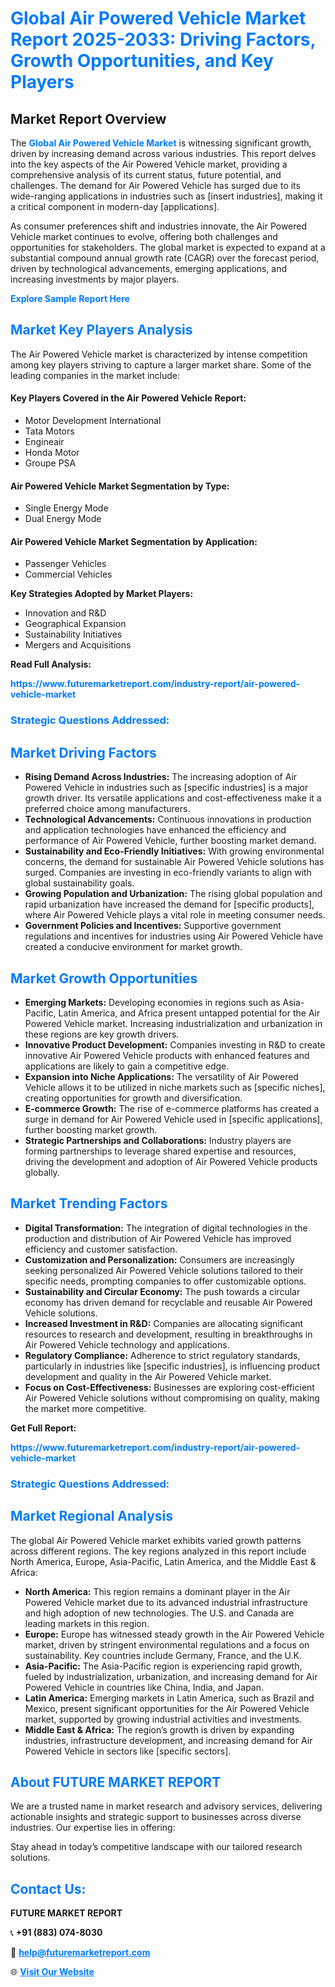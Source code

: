 <h1 style="color: #007BFF;">Global Air Powered Vehicle Market Report 2025-2033: Driving Factors, Growth Opportunities, and Key Players</h1>

<section id="overview">
<h2>Market Report Overview</h2>
<p>The <a href="https://www.futuremarketreport.com/industry-report/air-powered-vehicle-market" style="color: #007BFF; text-decoration: none;"><strong>Global Air Powered Vehicle Market</strong></a> is witnessing significant growth, driven by increasing demand across various industries. This report delves into the key aspects of the Air Powered Vehicle market, providing a comprehensive analysis of its current status, future potential, and challenges. The demand for Air Powered Vehicle has surged due to its wide-ranging applications in industries such as [insert industries], making it a critical component in modern-day [applications].</p>
<p>As consumer preferences shift and industries innovate, the Air Powered Vehicle market continues to evolve, offering both challenges and opportunities for stakeholders. The global market is expected to expand at a substantial compound annual growth rate (CAGR) over the forecast period, driven by technological advancements, emerging applications, and increasing investments by major players.</p>
</section>

<section id="overview">
<p><a href="https://www.futuremarketreport.com/request-sample/reportId=84767" style="color: #007BFF; text-decoration: none;"><strong>Explore Sample Report Here</strong></a></p>
</section>

<section id="key-players">
<h2 style="color: #007BFF;">Market Key Players Analysis</h2>
<p>The Air Powered Vehicle market is characterized by intense competition among key players striving to capture a larger market share. Some of the leading companies in the market include:</p>
<h4>Key Players Covered in the Air Powered Vehicle Report:</h4>
<ul><li>Motor Development International</li><li>Tata Motors</li><li>Engineair</li><li>Honda Motor</li><li>Groupe PSA</li></ul>
<h4>Air Powered Vehicle Market Segmentation by Type:</h4>
<ul><li>Single Energy Mode</li><li>Dual Energy Mode</li></ul>

<h4>Air Powered Vehicle Market Segmentation by Application:</h4>
<ul><li>Passenger Vehicles</li><li>Commercial Vehicles</li></ul>
<p><strong>Key Strategies Adopted by Market Players:</strong></p>
<ul>
<li>Innovation and R&D</li>
<li>Geographical Expansion</li>
<li>Sustainability Initiatives</li>
<li>Mergers and Acquisitions</li>
</ul>
</section>

<section>
<p><strong>Read Full Analysis: </strong></p><a href="https://www.futuremarketreport.com/industry-report/air-powered-vehicle-market" style="color: #007BFF; text-decoration: none;"><strong>https://www.futuremarketreport.com/industry-report/air-powered-vehicle-market</strong></a>
<h3 style="color: #007BFF;">Strategic Questions Addressed:</h3>
</section>

<section id="driving-factors">
<h2 style="color: #007BFF;">Market Driving Factors</h2>
<ul>
<li><strong>Rising Demand Across Industries:</strong> The increasing adoption of Air Powered Vehicle in industries such as [specific industries] is a major growth driver. Its versatile applications and cost-effectiveness make it a preferred choice among manufacturers.</li>
<li><strong>Technological Advancements:</strong> Continuous innovations in production and application technologies have enhanced the efficiency and performance of Air Powered Vehicle, further boosting market demand.</li>
<li><strong>Sustainability and Eco-Friendly Initiatives:</strong> With growing environmental concerns, the demand for sustainable Air Powered Vehicle solutions has surged. Companies are investing in eco-friendly variants to align with global sustainability goals.</li>
<li><strong>Growing Population and Urbanization:</strong> The rising global population and rapid urbanization have increased the demand for [specific products], where Air Powered Vehicle plays a vital role in meeting consumer needs.</li>
<li><strong>Government Policies and Incentives:</strong> Supportive government regulations and incentives for industries using Air Powered Vehicle have created a conducive environment for market growth.</li>
</ul>
</section>

<section id="growth-opportunities">
<h2 style="color: #007BFF;">Market Growth Opportunities</h2>
<ul>
<li><strong>Emerging Markets:</strong> Developing economies in regions such as Asia-Pacific, Latin America, and Africa present untapped potential for the Air Powered Vehicle market. Increasing industrialization and urbanization in these regions are key growth drivers.</li>
<li><strong>Innovative Product Development:</strong> Companies investing in R&D to create innovative Air Powered Vehicle products with enhanced features and applications are likely to gain a competitive edge.</li>
<li><strong>Expansion into Niche Applications:</strong> The versatility of Air Powered Vehicle allows it to be utilized in niche markets such as [specific niches], creating opportunities for growth and diversification.</li>
<li><strong>E-commerce Growth:</strong> The rise of e-commerce platforms has created a surge in demand for Air Powered Vehicle used in [specific applications], further boosting market growth.</li>
<li><strong>Strategic Partnerships and Collaborations:</strong> Industry players are forming partnerships to leverage shared expertise and resources, driving the development and adoption of Air Powered Vehicle products globally.</li>
</ul>
</section>

<section id="trending-factors">
<h2 style="color: #007BFF;">Market Trending Factors</h2>
<ul>
<li><strong>Digital Transformation:</strong> The integration of digital technologies in the production and distribution of Air Powered Vehicle has improved efficiency and customer satisfaction.</li>
<li><strong>Customization and Personalization:</strong> Consumers are increasingly seeking personalized Air Powered Vehicle solutions tailored to their specific needs, prompting companies to offer customizable options.</li>
<li><strong>Sustainability and Circular Economy:</strong> The push towards a circular economy has driven demand for recyclable and reusable Air Powered Vehicle solutions.</li>
<li><strong>Increased Investment in R&D:</strong> Companies are allocating significant resources to research and development, resulting in breakthroughs in Air Powered Vehicle technology and applications.</li>
<li><strong>Regulatory Compliance:</strong> Adherence to strict regulatory standards, particularly in industries like [specific industries], is influencing product development and quality in the Air Powered Vehicle market.</li>
<li><strong>Focus on Cost-Effectiveness:</strong> Businesses are exploring cost-efficient Air Powered Vehicle solutions without compromising on quality, making the market more competitive.</li>
</ul>
</section>

<section>
<p><strong>Get Full Report: </strong></p><a href="https://www.futuremarketreport.com/industry-report/air-powered-vehicle-market" style="color: #007BFF; text-decoration: none;"><strong>https://www.futuremarketreport.com/industry-report/air-powered-vehicle-market</strong></a>
<h3 style="color: #007BFF;">Strategic Questions Addressed:</h3>
</section>


<section id="regional-analysis">
<h2 style="color: #007BFF;">Market Regional Analysis</h2>
<p>The global Air Powered Vehicle market exhibits varied growth patterns across different regions. The key regions analyzed in this report include North America, Europe, Asia-Pacific, Latin America, and the Middle East & Africa:</p>
<ul>
<li><strong>North America:</strong> This region remains a dominant player in the Air Powered Vehicle market due to its advanced industrial infrastructure and high adoption of new technologies. The U.S. and Canada are leading markets in this region.</li>
<li><strong>Europe:</strong> Europe has witnessed steady growth in the Air Powered Vehicle market, driven by stringent environmental regulations and a focus on sustainability. Key countries include Germany, France, and the U.K.</li>
<li><strong>Asia-Pacific:</strong> The Asia-Pacific region is experiencing rapid growth, fueled by industrialization, urbanization, and increasing demand for Air Powered Vehicle in countries like China, India, and Japan.</li>
<li><strong>Latin America:</strong> Emerging markets in Latin America, such as Brazil and Mexico, present significant opportunities for the Air Powered Vehicle market, supported by growing industrial activities and investments.</li>
<li><strong>Middle East & Africa:</strong> The region’s growth is driven by expanding industries, infrastructure development, and increasing demand for Air Powered Vehicle in sectors like [specific sectors].</li>
</ul>
</section>

<footer>
<h2 style="color: #007BFF;">About FUTURE MARKET REPORT</h2>
<p>We are a trusted name in market research and advisory services, delivering actionable insights and strategic support to businesses across diverse industries. Our expertise lies in offering:</p>

<p>Stay ahead in today’s competitive landscape with our tailored research solutions.</p>

<h2 style="color: #007BFF;">Contact Us:</h2>
<p><strong>FUTURE MARKET REPORT</strong></p>
<p>📞 <strong>+91 (883) 074-8030</strong></p>
<p>📧 <strong><a href="mailto:help@futuremarketreport.com" style="color: #007BFF;">help@futuremarketreport.com</a></strong></p>
<p>🌐 <strong><a href="https://www.futuremarketreport.com/" style="color: #007BFF;">Visit Our Website</a></strong></p>
</footer>